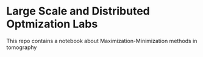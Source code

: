 # Large Scale and Distributed Optmization Labs  

This repo contains a notebook about Maximization-Minimization methods in tomography
